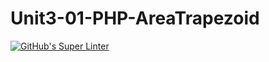 # Unit3-01-PHP-AreaTrapezoid
[![GitHub's Super Linter](https://github.com/ICS20-Programming-Remy-S/Unit3-01-PHP-AreaTrapezoid/workflows/GitHub's%20Super%20Linter/badge.svg)](https://github.com/ICS20-Programming-Remy-S/Unit3-01-PHP-AreaTrapezoid/actions)
